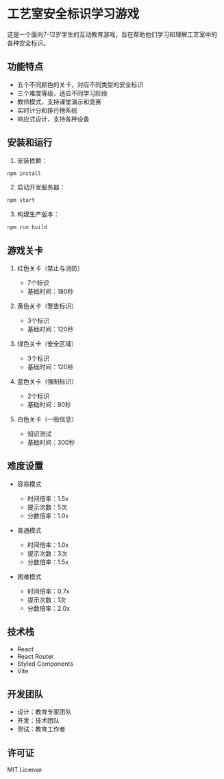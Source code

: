 # 工艺室安全标识学习游戏

这是一个面向7-12岁学生的互动教育游戏，旨在帮助他们学习和理解工艺室中的各种安全标识。

## 功能特点

- 五个不同颜色的关卡，对应不同类型的安全标识
- 三个难度等级，适应不同学习阶段
- 教师模式，支持课堂演示和竞赛
- 实时计分和排行榜系统
- 响应式设计，支持各种设备

## 安装和运行

1. 安装依赖：
```bash
npm install
```

2. 启动开发服务器：
```bash
npm start
```

3. 构建生产版本：
```bash
npm run build
```

## 游戏关卡

1. 红色关卡（禁止与消防）
   - 7个标识
   - 基础时间：180秒

2. 黄色关卡（警告标识）
   - 3个标识
   - 基础时间：120秒

3. 绿色关卡（安全区域）
   - 3个标识
   - 基础时间：120秒

4. 蓝色关卡（强制标识）
   - 2个标识
   - 基础时间：90秒

5. 白色关卡（一般信息）
   - 知识测试
   - 基础时间：300秒

## 难度设置

- 容易模式
  * 时间倍率：1.5x
  * 提示次数：5次
  * 分数倍率：1.0x

- 普通模式
  * 时间倍率：1.0x
  * 提示次数：3次
  * 分数倍率：1.5x

- 困难模式
  * 时间倍率：0.7x
  * 提示次数：1次
  * 分数倍率：2.0x

## 技术栈

- React
- React Router
- Styled Components
- Vite

## 开发团队

- 设计：教育专家团队
- 开发：技术团队
- 测试：教育工作者

## 许可证

MIT License 